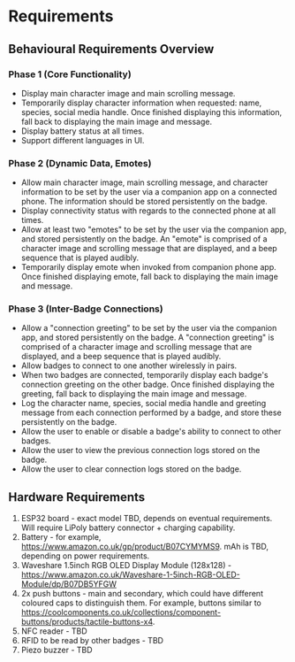 Requirements
============

## Behavioural Requirements Overview

### Phase 1 (Core Functionality)

* Display main character image and main scrolling message.
* Temporarily display character information when requested: name, species, social media handle. Once finished displaying this information, fall back to displaying the main image and message.
* Display battery status at all times.
* Support different languages in UI.

### Phase 2 (Dynamic Data, Emotes)

* Allow main character image, main scrolling message, and character information to be set by the user via a companion app on a connected phone. The information should be stored persistently on the badge.
* Display connectivity status with regards to the connected phone at all times.
* Allow at least two "emotes" to be set by the user via the companion app, and stored persistently on the badge. An "emote" is comprised of a character image and scrolling message that are displayed, and a beep sequence that is played audibly.
* Temporarily display emote when invoked from companion phone app. Once finished displaying emote, fall back to displaying the main image and message.

### Phase 3 (Inter-Badge Connections)

* Allow a "connection greeting" to be set by the user via the companion app, and stored persistently on the badge. A "connection greeting" is comprised of a character image and scrolling message that are displayed, and a beep sequence that is played audibly.
* Allow badges to connect to one another wirelessly in pairs.
* When two badges are connected, temporarily display each badge's connection greeting on the other badge. Once finished displaying the greeting, fall back to displaying the main image and message.
* Log the character name, species, social media handle and greeting message from each connection performed by a badge, and store these persistently on the badge.
* Allow the user to enable or disable a badge's ability to connect to other badges.
* Allow the user to view the previous connection logs stored on the badge.
* Allow the user to clear connection logs stored on the badge.

## Hardware Requirements

1.  ESP32 board - exact model TBD, depends on eventual requirements. Will require LiPoly battery connector + charging capability.
2.  Battery - for example, https://www.amazon.co.uk/gp/product/B07CYMYMS9. mAh is TBD, depending on power requirements.
3. Waveshare 1.5inch RGB OLED Display Module (128x128) - https://www.amazon.co.uk/Waveshare-1-5inch-RGB-OLED-Module/dp/B07DB5YFGW
4.  2x push buttons - main and secondary, which could have different coloured caps to distinguish them. For example, buttons similar to https://coolcomponents.co.uk/collections/component-buttons/products/tactile-buttons-x4.
5.  NFC reader - TBD
6.  RFID to be read by other badges - TBD
7.  Piezo buzzer - TBD
